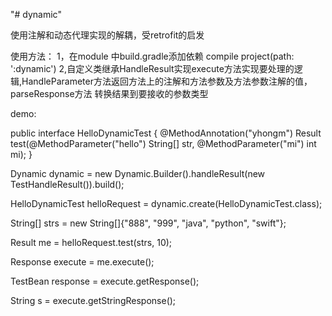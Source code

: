 "# dynamic" 

使用注解和动态代理实现的解耦，受retrofit的启发


使用方法：
1，在module 中build.gradle添加依赖 compile project(path: ':dynamic')
2,自定义类继承HandleResult实现execute方法实现要处理的逻辑,HandleParameter方法返回方法上的注解和方法参数及方法参数注解的值，parseResponse方法
转换结果到要接收的参数类型

demo:

public interface HelloDynamicTest {
    @MethodAnnotation("yhongm")
    Result<TestBean> test(@MethodParameter("hello") String[] str, @MethodParameter("mi") int mi);
}

Dynamic dynamic = new Dynamic.Builder().handleResult(new TestHandleResult()).build();

HelloDynamicTest helloRequest = dynamic.create(HelloDynamicTest.class);

String[] strs = new String[]{"888", "999", "java", "python", "swift"};

Result<TestBean> me = helloRequest.test(strs, 10);

Response<TestBean> execute = me.execute();

TestBean response = execute.getResponse();

String s = execute.getStringResponse();



